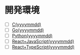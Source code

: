 # 開発環境
- [ ] [C(yyyymmdd)]()
- [ ] [Go(yyyymmdd)]()
- [ ] [Python(yyyymmdd)]()
- [ ] [React+JavaScript(yyyymmdd)]()
- [ ] [React+TypeScript(yyyymmdd)]()
